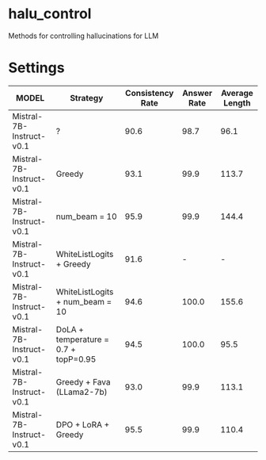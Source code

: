 # halu_control
Methods for controlling hallucinations for LLM

# Settings

| MODEL | Strategy | Consistency Rate | Answer Rate | Average Length |
| - | - | - | - | - |
| Mistral-7B-Instruct-v0.1 | ? |  90.6 | 98.7 | 96.1 |
| Mistral-7B-Instruct-v0.1 | Greedy |  93.1 | 99.9 | 113.7 |
| Mistral-7B-Instruct-v0.1 | num_beam = 10 | 95.9 | 99.9 | 144.4 |
| Mistral-7B-Instruct-v0.1 | WhiteListLogits + Greedy | 91.6 | - | - |
| Mistral-7B-Instruct-v0.1 | WhiteListLogits + num_beam = 10 | 94.6 | 100.0 | 155.6 |
| Mistral-7B-Instruct-v0.1 | DoLA + temperature = 0.7 + topP=0.95 | 94.5 | 100.0 | 95.5 | 
| Mistral-7B-Instruct-v0.1 | Greedy + Fava (LLama2-7b) | 93.0 | 99.9 | 113.1 |
| Mistral-7B-Instruct-v0.1 | DPO + LoRA + Greedy | 95.5 | 99.9 | 110.4 |
